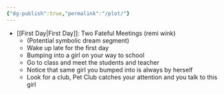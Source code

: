 ```yaml
---
{"dg-publish":true,"permalink":"/plot/"}
---
```


- [[First Day\|First Day]]: Two Fateful Meetings (remi wink)
	- (Potential symbolic dream segment)
	- Wake up late for the first day
	- Bumping into a girl on your way to school
	- Go to class and meet the students and teacher
	- Notice that same girl you bumped into is always by herself
	- Look for a club, Pet Club catches your attention and you talk to this girl
